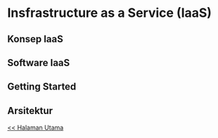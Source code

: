 # Insfrastructure as a Service (IaaS)

## Konsep IaaS

## Software IaaS

## Getting Started

## Arsitektur

[<< Halaman Utama](../README.md)
